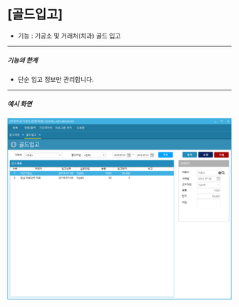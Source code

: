 # [골드입고]
* 기능 : 기공소 및 거래처(치과) 골드 입고

---
##### 기능의 한계
* 단순 입고 정보만 관리합니다.

---
##### 예시 화면
![골드입고](img/골드입고.png)

